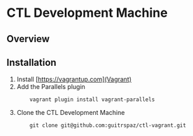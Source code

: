 # CTL Development Machine

## Overview

## Installation
1. Install [https://vagrantup.com](Vagrant)
2. Add the Parallels plugin
	~~~
		vagrant plugin install vagrant-parallels
	~~~
3. Clone the CTL Development Machine
	~~~
		git clone git@github.com:guitrspaz/ctl-vagrant.git
	~~~
